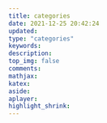 ```yaml
---
title: categories
date: 2021-12-25 20:42:24
updated:
type: "categories"
keywords:
description:
top_img: false
comments:
mathjax:
katex:
aside:
aplayer:
highlight_shrink:
---
```

